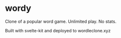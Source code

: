 # wordy 

Clone of a popular word game. Unlimited play. No stats.

Built with svelte-kit and deployed to wordleclone.xyz
